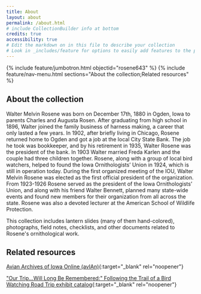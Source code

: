 ```yaml
---
title: About
layout: about
permalink: /about.html
# include CollectionBuilder info at bottom
credits: true
accessibility: true
# Edit the markdown on in this file to describe your collection
# Look in _includes/feature for options to easily add features to the page
---
```


{% include feature/jumbotron.html objectid="rosene643" %}
{% include feature/nav-menu.html sections="About the collection;Related resources" %} 

## About the collection

Walter Melvin Rosene was born on December 17th, 1880 in Ogden, Iowa to parents Charles and Augusta Rosen. After graduating from high school in 1896, Walter joined the family business of harness making, a career that only lasted a few years. In 1902, after briefly living in Chicago, Rosene returned home to Ogden and got a job at the local City State Bank. The job he took was bookkeeper, and by his retirement in 1935, Walter Rosene was the president of the bank. In 1903 Walter married Freda Karlen and the couple had three children together. Rosene, along with a group of local bird watchers, helped to found the Iowa Ornithologists’ Union in 1924, which is still in operation today. During the first organized meeting of the IOU, Walter Melvin Rosene was elected as the first official president of the organization. From 1923-1926 Rosene served as the president of the Iowa Ornithologists’ Union, and along with his friend Walter Bennett, planned many state-wide events and found new members for their organization from all across the state. Rosene was also a devoted lecturer at the American School of Wildlife Protection. 

This collection includes lantern slides (many of them hand-colored), photographs, field notes, checklists, and other documents related to Rosene's ornithological work.

## Related resources

[Avian Archives of Iowa Online (avIAn)](https://avian.lib.iastate.edu){:target="_blank" rel="noopener"}

["Our Trip...Will Long Be Remembered:" Following the Trail of a Bird Watching Road Trip exhibit catalog](https://dr.lib.iastate.edu/handle/20.500.12876/90138){:target="_blank" rel="noopener"}
